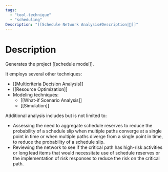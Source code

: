 ```yaml
---
tags:
  - "tool-technique"
  - "scheduling"
Description: "[[Schedule Network Analysis#Description|📝]]"
---
```

# Description
Generates the project [[schedule model]].

It employs several other techniques:
- [[Multicriteria Decision Analysis]]
- [[Resource Optimization]]
- Modeling techniques:
	- [[What-if Scenario Analysis]]
	- [[Simulation]]

Additional analysis includes but is not limited to:
- Assessing the need to aggregate schedule reserves to reduce the probability of a schedule slip when multiple paths converge at a single point in time or when multiple paths diverge from a single point in time, to reduce the probability of a schedule slip.
- Reviewing the network to see if the critical path has high-risk activities or long lead items that would necessitate use of schedule reserves or the implementation of risk responses to reduce the risk on the critical path.
